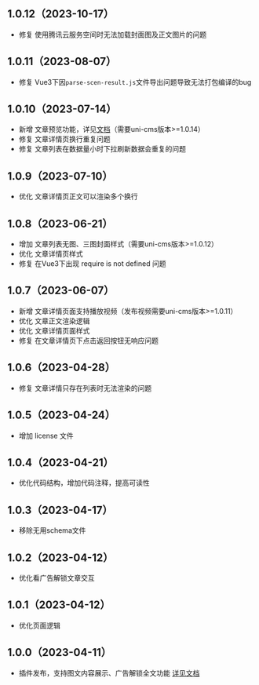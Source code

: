 ## 1.0.12（2023-10-17）
- 修复 使用腾讯云服务空间时无法加载封面图及正文图片的问题
## 1.0.11（2023-08-07）
- 修复 Vue3下因`parse-scen-result.js`文件导出问题导致无法打包编译的bug
## 1.0.10（2023-07-14）
- 新增 文章预览功能，详见[文档](https://uniapp.dcloud.net.cn/uniCloud/uni-cms.html#article-preview)（需要uni-cms版本>=1.0.14）
- 修复 文章详情页换行重复问题
- 修复 文章列表在数据量小时下拉刷新数据会重复的问题
## 1.0.9（2023-07-10）
- 优化 文章详情页正文可以渲染多个换行
## 1.0.8（2023-06-21）
- 增加 文章列表无图、三图封面样式（需要uni-cms版本>=1.0.12）
- 优化 文章详情页样式
- 修复 在Vue3下出现 require is not defined 问题
## 1.0.7（2023-06-07）
- 新增 文章详情页面支持播放视频（发布视频需要uni-cms版本>=1.0.11）
- 优化 文章正文渲染逻辑
- 优化 文章详情页面样式
- 修复 在文章详情页下点击返回按钮无响应问题
## 1.0.6（2023-04-28）
- 修复 文章详情只存在列表时无法渲染的问题
## 1.0.5（2023-04-24）
- 增加 license 文件
## 1.0.4（2023-04-21）
- 优化代码结构，增加代码注释，提高可读性
## 1.0.3（2023-04-17）
- 移除无用schema文件
## 1.0.2（2023-04-12）
- 优化看广告解锁文章交互
## 1.0.1（2023-04-12）
- 优化页面逻辑
## 1.0.0（2023-04-11）
- 插件发布，支持图文内容展示、广告解锁全文功能 [详见文档](https://uniapp.dcloud.net.cn/uniCloud/uni-cms.html)
